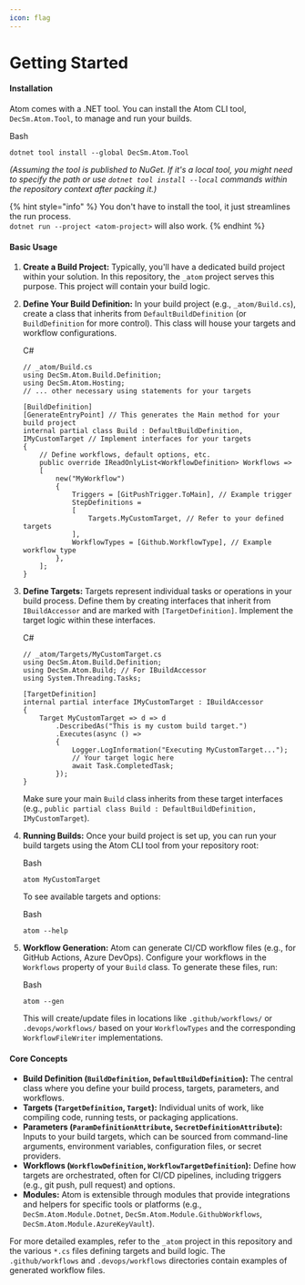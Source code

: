 ```yaml
---
icon: flag
---
```


# Getting Started

#### Installation

Atom comes with a .NET tool. You can install the Atom CLI tool, `DecSm.Atom.Tool`, to manage and run your builds.

Bash

```
dotnet tool install --global DecSm.Atom.Tool
```

_(Assuming the tool is published to NuGet. If it's a local tool, you might need to specify the path or use `dotnet tool install --local` commands within the repository context after packing it.)_

{% hint style="info" %}
You don't have to install the tool, it just streamlines the run process.\
`dotnet run --project <atom-project>` will also work.
{% endhint %}

#### Basic Usage

1. **Create a Build Project:** Typically, you'll have a dedicated build project within your solution. In this repository, the `_atom` project serves this purpose. This project will contain your build logic.
2.  **Define Your Build Definition:** In your build project (e.g., `_atom/Build.cs`), create a class that inherits from `DefaultBuildDefinition` (or `BuildDefinition` for more control). This class will house your targets and workflow configurations.

    C#

    ```
    // _atom/Build.cs
    using DecSm.Atom.Build.Definition;
    using DecSm.Atom.Hosting;
    // ... other necessary using statements for your targets

    [BuildDefinition]
    [GenerateEntryPoint] // This generates the Main method for your build project
    internal partial class Build : DefaultBuildDefinition, IMyCustomTarget // Implement interfaces for your targets
    {
        // Define workflows, default options, etc.
        public override IReadOnlyList<WorkflowDefinition> Workflows =>
        [
            new("MyWorkflow")
            {
                Triggers = [GitPushTrigger.ToMain], // Example trigger
                StepDefinitions =
                [
                    Targets.MyCustomTarget, // Refer to your defined targets
                ],
                WorkflowTypes = [Github.WorkflowType], // Example workflow type
            },
        ];
    }
    ```
3.  **Define Targets:** Targets represent individual tasks or operations in your build process. Define them by creating interfaces that inherit from `IBuildAccessor` and are marked with `[TargetDefinition]`. Implement the target logic within these interfaces.

    C#

    ```
    // _atom/Targets/MyCustomTarget.cs
    using DecSm.Atom.Build.Definition;
    using DecSm.Atom.Build; // For IBuildAccessor
    using System.Threading.Tasks;

    [TargetDefinition]
    internal partial interface IMyCustomTarget : IBuildAccessor
    {
        Target MyCustomTarget => d => d
            .DescribedAs("This is my custom build target.")
            .Executes(async () =>
            {
                Logger.LogInformation("Executing MyCustomTarget...");
                // Your target logic here
                await Task.CompletedTask;
            });
    }
    ```

    Make sure your main `Build` class inherits from these target interfaces (e.g., `public partial class Build : DefaultBuildDefinition, IMyCustomTarget`).
4.  **Running Builds:** Once your build project is set up, you can run your build targets using the Atom CLI tool from your repository root:

    Bash

    ```
    atom MyCustomTarget
    ```

    To see available targets and options:

    Bash

    ```
    atom --help
    ```
5.  **Workflow Generation:** Atom can generate CI/CD workflow files (e.g., for GitHub Actions, Azure DevOps). Configure your workflows in the `Workflows` property of your `Build` class. To generate these files, run:

    Bash

    ```
    atom --gen
    ```

    This will create/update files in locations like `.github/workflows/` or `.devops/workflows/` based on your `WorkflowTypes` and the corresponding `WorkflowFileWriter` implementations.

#### Core Concepts

* **Build Definition (`BuildDefinition`, `DefaultBuildDefinition`):** The central class where you define your build process, targets, parameters, and workflows.
* **Targets (`TargetDefinition`, `Target`):** Individual units of work, like compiling code, running tests, or packaging applications.
* **Parameters (`ParamDefinitionAttribute`, `SecretDefinitionAttribute`):** Inputs to your build targets, which can be sourced from command-line arguments, environment variables, configuration files, or secret providers.
* **Workflows (`WorkflowDefinition`, `WorkflowTargetDefinition`):** Define how targets are orchestrated, often for CI/CD pipelines, including triggers (e.g., git push, pull request) and options.
* **Modules:** Atom is extensible through modules that provide integrations and helpers for specific tools or platforms (e.g., `DecSm.Atom.Module.Dotnet`, `DecSm.Atom.Module.GithubWorkflows`, `DecSm.Atom.Module.AzureKeyVault`).

For more detailed examples, refer to the `_atom` project in this repository and the various `*.cs` files defining targets and build logic. The `.github/workflows` and `.devops/workflows` directories contain examples of generated workflow files.
